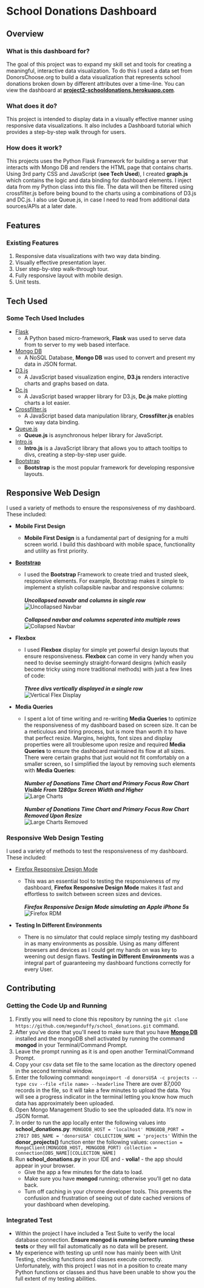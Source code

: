 # School Donations Dashboard

## Overview

### What is this dashboard for?

The goal of this project was to expand my skill set and tools for creating a meaningful, interactive data visualization.
To do this I used a data set from DonorsChoose.org to build a data visualization that represents school donations
broken down by different attributes over a time-line. You can view the dashboard at [**project2-schooldonations.herokuapp.com**](https://project2-schooldonations.herokuapp.com/).

### What does it do?

This project is intended to display data in a visually effective manner using responsive data visualizations.
It also includes a Dashboard tutorial which provides a step-by-step walk through for users.

### How does it work?

This projects uses the Python Flask Framework for building a server that interacts with Mongo DB and renders the HTML page that
contains charts. Using 3rd party CSS and JavaScript (__see **Tech Used**__), I created **graph.js** which contains the
logic and data binding for dashboard elements. I inject data from my Python class into this file. The data will then be
filtered using crossfilter.js before being bound to the charts using a combinations of D3.js and DC.js. I also use
Queue.js, in case I need to read from additional data sources/APIs at a later date.

## Features

### Existing Features

1. Responsive data visualizations with two way data binding.
2. Visually effective presentation layer.
3. User step-by-step walk-through tour.
4. Fully responsive layout with mobile design.
5. Unit tests.

## Tech Used

### Some Tech Used Includes

- [Flask](http://flask.pocoo.org/)
    - A Python based micro-framework, **Flask** was used to serve data from to server to my web based interface.
- [Mongo DB](https://www.mongodb.com/)
    - A NoSQL Database, **Mongo DB** was used to convert and present my data in JSON format.
- [D3.js](https://d3js.org/)
    - A JavaScript based visualization engine, **D3.js** renders interactive charts and graphs based on data.
- [Dc.js](https://dc-js.github.io/dc.js/)
    - A JavaScript based wrapper library for D3.js, **Dc.js** make plotting charts a lot easier.
- [Crossfilter.js](http://square.github.io/crossfilter/)
    - A JavaScript based data manipulation library, **Crossfilter.js** enables two way data binding.
- [Queue.js](https://github.com/d3/d3-queue)
    - **Queue.js** is asynchronous helper library for JavaScript.
- [Intro.js](http://introjs.com/)
    - **Intro.js** is a JavaScript library that allows you to attach tooltips to divs, creating a step-by-step user guide.
- [Bootstrap](http://getbootstrap.com/)
    - **Bootstrap** is the most popular framework for developing responsive layouts.

## Responsive Web Design

I used a variety of methods to ensure the responsiveness of my dashboard. These included:
- **Mobile First Design**
    - **Mobile First Design** is a fundamental part of designing for a multi screen world. I build this dashboard with mobile space, functionality and utility as first priority.

- [**Bootstrap**](http://getbootstrap.com/)
    - I used the **Bootstrap** Framework to create tried and trusted sleek, responsive elements. For example, Bootstrap makes it simple to implement a stylish collapsible navbar and responsive columns:
        </br></br>**_Uncollapsed navabr and columns in single row_**</br>
        ![Uncollapsed Navbar](/screenshots/Project2-bootstrap-fullnav.png?raw=true "Uncollapsed Navbar")
        </br></br>**_Collapsed navbar and columns seperated into multiple rows_**</br>
        ![Collapsed Navbar](/screenshots/Project2-bootstrap-collapsenav.png?raw=true "Collapsed Navbar")

- **Flexbox**
    - I used **Flexbox** display for simple yet powerful design layouts that ensure responsiveness. **Flexbox** can come in very handy when you need to devise seemingly straight-forward designs (which easily become tricky using more traditional methods) with just a few lines of code:
        </br></br>**_Three divs vertically displayed in a single row_**</br>
        ![Vertical Flex Display](/screenshots/Project2-flexbox-verticaldisplay.png?raw=true "Vertical Flex Display")

- **Media Queries**
    - I spent a lot of time writing and re-writing **Media Queries** to optimize the responsiveness of my dashboard based on screen size. It can be a meticulous and tiring process, but is more than worth it to have that perfect resize. Margins, heights, font sizes and display properties were all troublesome upon resize and required **Media Queries** to ensure the dashboard maintained its flow at all sizes. There were certain graphs that just would not fit comfortably on a smaller screen, so I simplified the layout by removing such elements with **Media Queries**:
        </br></br>**_Number of Donations Time Chart and Primary Focus Row Chart Visible From 1280px Screen Width and Higher_**</br>
        ![Large Charts](/screenshots/Project2-mediaqueries-1280px.png?raw=true "Large Charts")
        </br></br>**_Number of Donations Time Chart and Primary Focus Row Chart Removed Upon Resize_**</br>
        ![Large Charts Removed](/screenshots/Project2-mediaqueries-small.png?raw=true "Large Charts Removed")

### Responsive Web Design Testing

I used a variety of methods to test the responsiveness of my dashboard. These included:

- [Firefox Responsive Design Mode](https://developer.mozilla.org/en-US/docs/Tools/Responsive_Design_Mode)
    - This was an essential tool to testing the responsiveness of my dashboard, **Firefox Responsive Design Mode** makes it fast and effortless to switch between screen sizes and devices.
        </br></br>**_Firefox Responsive Design Mode simulating an Apple iPhone 5s_**</br>
        ![Firefox RDM](/screenshots/Project2-firefox-RDM.png?raw=true "FirefoxRDM")

- **Testing In Different Environments**
    - There is no simulator that could replace simply testing my dashboard in as many environments as possible. Using as many different browsers and devices as I could get my hands on was key to weening out design flaws. **Testing in Different Environments** was a integral part of guaranteeing my dashboard functions correctly for every User.

## Contributing

### Getting the Code Up and Running
1. Firstly you will need to clone this repository by running the
```git clone https://github.com/meganduffy/school_donations.git``` command.
2. After you've done that you'll need to make sure that you have [**Mongo DB**](https://www.mongodb.com/) installed and
the mongoDB shell activated by running the command **mongod** in your Terminal/Command Prompt.
3. Leave the prompt running as it is and open another Terminal/Command Prompt.
4. Copy your csv data set file to the same location as the directory opened in the second terminal window.
5. Enter the following command: ```mongoimport -d donorsUSA -c projects --type csv --file <file name> --headerline```
There are over 87,000 records in the file, so it will take a few minutes to upload the data. You will see a progress
indicator in the terminal letting you know how much data has approximately been uploaded.
6. Open Mongo Management Studio to see the uploaded data. It’s now in JSON format.
7. In order to run the app locally enter the following values into **school_donations.py**: ```MONGODB_HOST = 'localhost'
MONGODB_PORT = 27017
DBS_NAME = 'donorsUSA'
COLLECTION_NAME = 'projects'```
Within the **donor_projects()** function enter the following values: ```connection = MongoClient(MONGODB_HOST, MONGODB_PORT)
   collection = connection[DBS_NAME][COLLECTION_NAME]```
8. Run **school_donations.py** in your IDE and - __volia!__ - the app should appear in your browser.
    - Give the app a few minutes for the data to load.
    - Make sure you have **mongod** running; otherwise you'll get no data back.
    - Turn off caching in your chrome developer tools. This prevents the confusion and frustration of seeing out of date cached versions of your dashboard when developing.

### Integrated Test
- Within the project I have included a Test Suite to verify the local database connection. **Ensure mongod is running before running these tests** or they will fail automatically as no data will be present.
- My experience with testing up until now has mainly been with Unit Testing, checking functions and classes execute correctly. Unfortunately, with this project I was not in a position to create many Python functions or classes and thus have been unable to show you the full extent of my testing abilities.